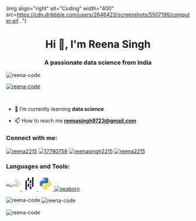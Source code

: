 (img align="right" alt="Coding" width="400" src=https://cdn.dribbble.com/users/2646423/screenshots/5507196/computer.gif...")
<h1 align="center">Hi 👋, I'm Reena Singh</h1>
<h3 align="center">A passionate data science from India</h3>

<p align="left"> <img src="https://komarev.com/ghpvc/?username=reena-code&label=Profile%20views&color=0e75b6&style=flat" alt="reena-code" /> </p>

<p align="left"> <a href="https://github.com/ryo-ma/github-profile-trophy"><img src="https://github-profile-trophy.vercel.app/?username=reena-code" alt="reena-code" /></a> </p>

<p align="left"> <a href="https://twitter.com/" target="blank"><img src="https://img.shields.io/twitter/follow/?logo=twitter&style=for-the-badge" alt="" /></a> </p>

- 🌱 I’m currently learning **data science**

- 📫 How to reach me **reenasingh9723@gmail.com**

<h3 align="left">Connect with me:</h3>
<p align="left">
<a href="https://linkedin.com/in/reena2215" target="blank"><img align="center" src="https://raw.githubusercontent.com/rahuldkjain/github-profile-readme-generator/master/src/images/icons/Social/linked-in-alt.svg" alt="reena2215" height="30" width="40" /></a>
<a href="https://stackoverflow.com/users/17780758" target="blank"><img align="center" src="https://raw.githubusercontent.com/rahuldkjain/github-profile-readme-generator/master/src/images/icons/Social/stack-overflow.svg" alt="17780758" height="30" width="40" /></a>
<a href="https://kaggle.com/reenasingh2215" target="blank"><img align="center" src="https://raw.githubusercontent.com/rahuldkjain/github-profile-readme-generator/master/src/images/icons/Social/kaggle.svg" alt="reenasingh2215" height="30" width="40" /></a>
<a href="https://www.hackerrank.com/reena2215" target="blank"><img align="center" src="https://raw.githubusercontent.com/rahuldkjain/github-profile-readme-generator/master/src/images/icons/Social/hackerrank.svg" alt="reena2215" height="30" width="40" /></a>
</p>

<h3 align="left">Languages and Tools:</h3>
<p align="left"> <a href="https://www.mysql.com/" target="_blank" rel="noreferrer"> <img src="https://raw.githubusercontent.com/devicons/devicon/master/icons/mysql/mysql-original-wordmark.svg" alt="mysql" width="40" height="40"/> </a> <a href="https://pandas.pydata.org/" target="_blank" rel="noreferrer"> <img src="https://raw.githubusercontent.com/devicons/devicon/2ae2a900d2f041da66e950e4d48052658d850630/icons/pandas/pandas-original.svg" alt="pandas" width="40" height="40"/> </a> <a href="https://www.python.org" target="_blank" rel="noreferrer"> <img src="https://raw.githubusercontent.com/devicons/devicon/master/icons/python/python-original.svg" alt="python" width="40" height="40"/> </a> <a href="https://seaborn.pydata.org/" target="_blank" rel="noreferrer"> <img src="https://seaborn.pydata.org/_images/logo-mark-lightbg.svg" alt="seaborn" width="40" height="40"/> </a> </p>

<p><img align="left" src="https://github-readme-stats.vercel.app/api/top-langs?username=reena-code&show_icons=true&locale=en&layout=compact" alt="reena-code" /></p>

<p>&nbsp;<img align="center" src="https://github-readme-stats.vercel.app/api?username=reena-code&show_icons=true&locale=en" alt="reena-code" /></p>

<p><img align="center" src="https://github-readme-streak-stats.herokuapp.com/?user=reena-code&" alt="reena-code" /></p>
